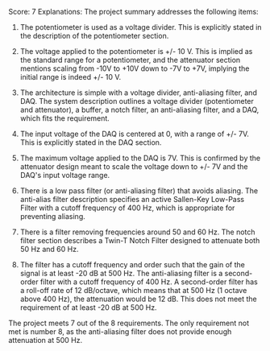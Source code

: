 Score: 7
Explanations: 
The project summary addresses the following items:

1. The potentiometer is used as a voltage divider. This is explicitly stated in the description of the potentiometer section.

2. The voltage applied to the potentiometer is +/- 10 V. This is implied as the standard range for a potentiometer, and the attenuator section mentions scaling from -10V to +10V down to -7V to +7V, implying the initial range is indeed +/- 10 V.

3. The architecture is simple with a voltage divider, anti-aliasing filter, and DAQ. The system description outlines a voltage divider (potentiometer and attenuator), a buffer, a notch filter, an anti-aliasing filter, and a DAQ, which fits the requirement.

4. The input voltage of the DAQ is centered at 0, with a range of +/- 7V. This is explicitly stated in the DAQ section.

5. The maximum voltage applied to the DAQ is 7V. This is confirmed by the attenuator design meant to scale the voltage down to +/- 7V and the DAQ's input voltage range.

6. There is a low pass filter (or anti-aliasing filter) that avoids aliasing. The anti-alias filter description specifies an active Sallen-Key Low-Pass Filter with a cutoff frequency of 400 Hz, which is appropriate for preventing aliasing.

7. There is a filter removing frequencies around 50 and 60 Hz. The notch filter section describes a Twin-T Notch Filter designed to attenuate both 50 Hz and 60 Hz.

8. The filter has a cutoff frequency and order such that the gain of the signal is at least -20 dB at 500 Hz. The anti-aliasing filter is a second-order filter with a cutoff frequency of 400 Hz. A second-order filter has a roll-off rate of 12 dB/octave, which means that at 500 Hz (1 octave above 400 Hz), the attenuation would be 12 dB. This does not meet the requirement of at least -20 dB at 500 Hz.

The project meets 7 out of the 8 requirements. The only requirement not met is number 8, as the anti-aliasing filter does not provide enough attenuation at 500 Hz.